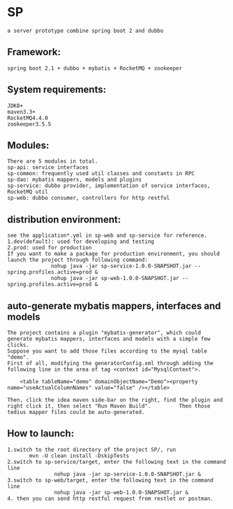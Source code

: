 # SP
	a server prototype combine spring boot 2 and dubbo

## Framework:
	spring boot 2.1 + dubbo + mybatis + RocketMQ + zookeeper 
	
## System requirements:
	JDK8+  
	maven3.3+
	RocketMQ4.4.0
	zookeeper3.5.5

## Modules:
	There are 5 modules in total.  
	sp-api: service interfaces  
	sp-common: frequently used util classes and constants in RPC  
	sp-dao: mybatis mappers, models and plugins  
	sp-service: dubbo provider, implementation of service interfaces, RocketMQ util  
	sp-web: dubbo consumer, controllers for http restful  

## distribution environment:  
	see the application*.yml in sp-web and sp-service for reference.  
	1.dev(default): used for developing and testing  
	2.prod: used for production  
	If you want to make a package for production environment, you should launch the project through following command:
                  nohup java -jar sp-service-1.0.0-SNAPSHOT.jar --spring.profiles.active=prod &  
                  nohup java -jar sp-web-1.0.0-SNAPSHOT.jar --spring.profiles.active=prod &  

## auto-generate mybatis mappers, interfaces and models
	The project contains a plugin "mybatis-generator", which could generate mybatis mappers, interfaces and models with a simple few clicks.
	Suppose you want to add those files according to the mysql table "demo".   
	First of all, modifying the generatorConfig.xml through adding the following line in the area of tag <context id="MysqlContext">.  
	
		<table tableName="demo" domainObjectName="Demo"><property name="useActualColumnNames" value="false" /></table>  
		
	Then, click the idea maven side-bar on the right, find the plugin and right click it, then select "Run Maven Build".   	     Then those tedius mapper files could be auto-generated.     

## How to launch:   
	1.switch to the root directory of the project SP/, run    
	   	   mvn -U clean install -DskipTests  
	2.switch to sp-service/target, enter the following text in the command line  
                   nohup java -jar sp-service-1.0.0-SNAPSHOT.jar &  
	3.switch to sp-web/target, enter the following text in the command line  
                   nohup java -jar sp-web-1.0.0-SNAPSHOT.jar &  
	4. then you can send http restful request from restlet or postman.  
